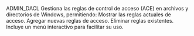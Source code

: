 ADMIN_DACL 
Gestiona las reglas de control de acceso (ACE) en archivos y directorios de Windows, permitiendo:
  Mostrar las reglas actuales de acceso.
  Agregar nuevas reglas de acceso.
  Eliminar reglas existentes.
  Incluye un menú interactivo para facilitar su uso.
